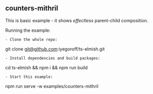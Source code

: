 ## counters-mithril

This is basic example - it shows <i>effectless</i> parent-child composition.

Running the example:
  ```
- Clone the whole repo:
  ```
  git clone git@github.com:iyegoroff/ts-elmish.git
  ```
- Install dependencies and build packages:
  ```
  cd ts-elmish && npm i && npm run build
  ```
- Start this example:
  ```
  npm run serve -w examples/counters-mithril
  ```
